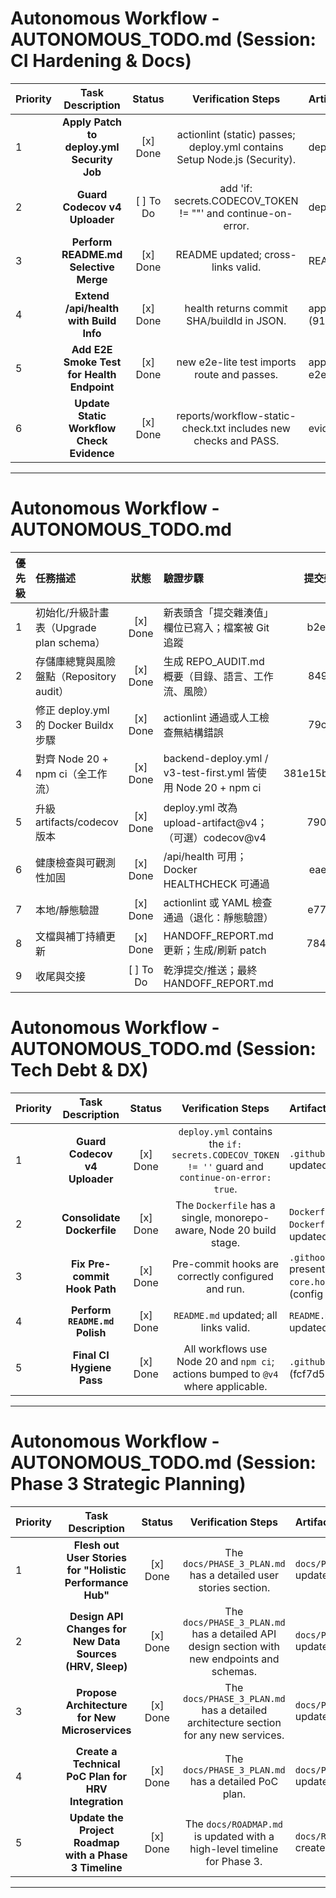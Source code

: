 # Autonomous Workflow - AUTONOMOUS_TODO.md (Session: CI Hardening & Docs)

| Priority | Task Description | Status | Verification Steps | Artifacts & Notes |
|:---|:---:|:---:|:---:|:---|
| 1 | **Apply Patch to deploy.yml Security Job** | [x] Done | actionlint (static) passes; deploy.yml contains Setup Node.js (Security). | deploy.yml updated (6fd3dcd). |
| 2 | **Guard Codecov v4 Uploader** | [ ] To Do | add 'if: secrets.CODECOV_TOKEN != ""' and continue-on-error. | deploy.yml pending small guard. |
| 3 | **Perform README.md Selective Merge** | [x] Done | README updated; cross-links valid. | README.md updated. |
| 4 | **Extend /api/health with Build Info** | [x] Done | health returns commit SHA/buildId in JSON. | apps/frontend/src/app/api/health/route.ts (913c7cd). |
| 5 | **Add E2E Smoke Test for Health Endpoint** | [x] Done | new e2e-lite test imports route and passes. | apps/frontend/src/__tests__/e2e/health-e2e.test.ts (913c7cd). |
| 6 | **Update Static Workflow Check Evidence** | [x] Done | reports/workflow-static-check.txt includes new checks and PASS. | evidence refreshed (071f7de). |

---
# Autonomous Workflow - AUTONOMOUS_TODO.md

| 優先級 | 任務描述 | 狀態 | 驗證步驟 | 提交雜湊值 | 產出與筆記 |
|:---|:---|:---:|:---|:---:|:---|
| 1 | 初始化/升級計畫表（Upgrade plan schema） | [x] Done | 新表頭含「提交雜湊值」欄位已寫入；檔案被 Git 追蹤 | b2ee322 | 建立 8 小時循環的唯一真相來源 |
| 2 | 存儲庫總覽與風險盤點（Repository audit） | [x] Done | 生成 REPO_AUDIT.md 概要（目錄、語言、工作流、風險） | 8494cf2 | 列出語言/服務/工作流，識別高風險項 |
| 3 | 修正 deploy.yml 的 Docker Buildx 步驟 | [x] Done | actionlint 通過或人工檢查無結構錯誤 | 79c5f13 | 加上 docker/setup-buildx-action；移除錯位的 uses |
| 4 | 對齊 Node 20 + npm ci（全工作流） | [x] Done | backend-deploy.yml / v3-test-first.yml 皆使用 Node 20 + npm ci | 381e15b,9e0d5d5 | 升級 actions 到 v4（必要時） |
| 5 | 升級 artifacts/codecov 版本 | [x] Done | deploy.yml 改為 upload-artifact@v4；（可選）codecov@v4 | 7905cd1 | 版本與 pinning 一致性 |
| 6 | 健康檢查與可觀測性加固 | [x] Done | /api/health 可用；Docker HEALTHCHECK 可通過 | eaef8e6 | 新增最小 /api/health 路由 |
| 7 | 本地/靜態驗證 | [x] Done | actionlint 或 YAML 檢查通過（退化：靜態驗證） | e77be4e | reports/workflow-static-check.txt 產生且 PASS |
| 8 | 文檔與補丁持續更新 | [x] Done | HANDOFF_REPORT.md 更新；生成/刷新 patch | 78415d8 | autonomous_session.patch 可攜回滾 |
| 9 | 收尾與交接 | [ ] To Do | 乾淨提交/推送；最終 HANDOFF_REPORT.md | - | 完整交接與下一步建議 |
# Autonomous Workflow - AUTONOMOUS_TODO.md (Session: Tech Debt & DX)

| Priority | Task Description | Status | Verification Steps | Artifacts & Notes |
|:---|:---:|:---:|:---:|:---|
| 1 | **Guard Codecov v4 Uploader** | [x] Done | `deploy.yml` contains the `if: secrets.CODECOV_TOKEN != ''` guard and `continue-on-error: true`. | `.github/workflows/deploy.yml` updated. (33d6659) |
| 2 | **Consolidate Dockerfile** | [x] Done | The `Dockerfile` has a single, monorepo-aware, Node 20 build stage. | `Dockerfile` (and `Dockerfile.production`) updated. (07a9389) |
| 3 | **Fix Pre-commit Hook Path** | [x] Done | Pre-commit hooks are correctly configured and run. | `.githooks/pre-commit` present; `git config core.hooksPath .githooks`. (config active) |
| 4 | **Perform `README.md` Polish** | [x] Done | `README.md` updated; all links valid. | `README.md` and `docs/README.md` updated. (a9234ff) |
| 5 | **Final CI Hygiene Pass** | [x] Done | All workflows use Node 20 and `npm ci`; actions bumped to `@v4` where applicable. | `.github/workflows/*` updated (fcf7d57). |

---
# Autonomous Workflow - AUTONOMOUS_TODO.md (Session: Phase 3 Strategic Planning)

| Priority | Task Description | Status | Verification Steps | Artifacts & Notes |
|:---|:---:|:---:|:---:|:---|
| 1 | **Flesh out User Stories for "Holistic Performance Hub"** | [x] Done | The `docs/PHASE_3_PLAN.md` has a detailed user stories section. | `docs/PHASE_3_PLAN.md` updated. (e700280) |
| 2 | **Design API Changes for New Data Sources (HRV, Sleep)** | [x] Done | The `docs/PHASE_3_PLAN.md` has a detailed API design section with new endpoints and schemas. | `docs/PHASE_3_PLAN.md` updated. (fae204f) |
| 3 | **Propose Architecture for New Microservices** | [x] Done | The `docs/PHASE_3_PLAN.md` has a detailed architecture section for any new services. | `docs/PHASE_3_PLAN.md` updated. (fae204f) |
| 4 | **Create a Technical PoC Plan for HRV Integration** | [x] Done | The `docs/PHASE_3_PLAN.md` has a detailed PoC plan. | `docs/PHASE_3_PLAN.md` updated. (e700280) |
| 5 | **Update the Project Roadmap with a Phase 3 Timeline** | [x] Done | The `docs/ROADMAP.md` is updated with a high-level timeline for Phase 3. | `docs/ROADMAP.md` created (fae204f). |

---
